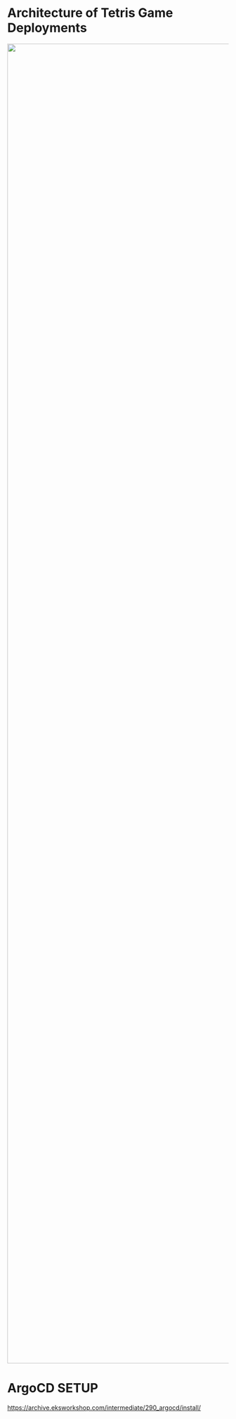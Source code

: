 # Architecture of Tetris Game Deployments

<div align="center">

<img align="center" alt="coding" width="3000" src="https://github.com/yash509/Tetris-V1/blob/main/Architecture%20of%20Tetris%20Deployments.jpg">
</div>


# ArgoCD SETUP
https://archive.eksworkshop.com/intermediate/290_argocd/install/

